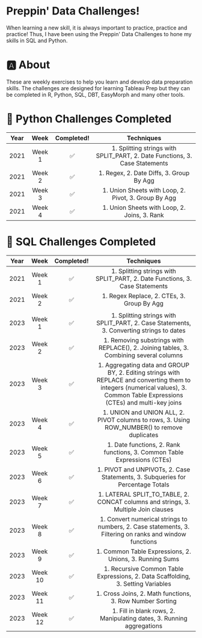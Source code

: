 # Preppin' Data Challenges!
When learning a new skill, it is always important to practice, practice and practice! Thus, I have been using the Preppin' Data Challenges to hone my skills in SQL and Python. 
# 🅰️ About
These are weekly exercises to help you learn and develop data preparation skills. The challenges are designed for learning Tableau Prep but they can be completed in R, Python, SQL, DBT, EasyMorph and many other tools.
# 🐍 Python Challenges Completed

| Year | Week | Completed! | Techniques |
| :-: | :-: | :-: | :-: |
| 2021 | Week 1 | ✅ | 1. Splitting strings with SPLIT_PART, 2. Date Functions, 3. Case Statements |
| 2021 | Week 2 | ✅ | 1. Regex, 2. Date Diffs, 3. Group By Agg |
| 2021 | Week 3 | ✅ | 1. Union Sheets with Loop, 2. Pivot, 3. Group By Agg |
| 2021 | Week 4 | ✅ | 1. Union Sheets with Loop, 2. Joins, 3. Rank |

# 💪 SQL Challenges Completed

| Year | Week | Completed! | Techniques |
| :-: | :-: | :-: | :-: |
| 2021 | Week 1 | ✅ | 1. Splitting strings with SPLIT_PART, 2. Date Functions, 3. Case Statements |
| 2021 | Week 2 | ✅ | 1. Regex Replace, 2. CTEs, 3. Group By Agg |
|  |  |  |  |
| 2023 | Week 1 | ✅ | 1. Splitting strings with SPLIT_PART, 2. Case Statements, 3. Converting strings to dates |
| 2023 | Week 2 | ✅ | 1. Removing substrings with REPLACE(), 2. Joining tables, 3. Combining several columns |
| 2023 | Week 3 | ✅ | 1. Aggregating data and GROUP BY, 2. Editing strings with REPLACE and converting them to integers (numerical values), 3. Common Table Expressions (CTEs) and multi-key joins |
| 2023 | Week 4 | ✅ | 1. UNION and UNION ALL, 2. PIVOT columns to rows, 3. Using ROW_NUMBER() to remove duplicates |
| 2023 | Week 5 | ✅ | 1. Date functions, 2. Rank functions, 3. Common Table Expressions (CTEs) |
| 2023 | Week 6 | ✅ | 1. PIVOT and UNPIVOTs, 2. Case Statements, 3. Subqueries for Percentage Totals |
| 2023 | Week 7 | ✅ | 1. LATERAL SPLIT_TO_TABLE, 2. CONCAT columns and strings, 3. Multiple Join clauses |
| 2023 | Week 8 | ✅ | 1. Convert numerical strings to numbers, 2. Case statements, 3. Filtering on ranks and window functions |
| 2023 | Week 9 | ✅ | 1. Common Table Expressions, 2. Unions, 3. Running Sums |
| 2023 | Week 10 | ✅ | 1. Recursive Common Table Expressions, 2. Data Scaffolding, 3. Setting Variables |
| 2023 | Week 11 | ✅ | 1. Cross Joins, 2. Math functions, 3. Row Number Sorting |
| 2023 | Week 12 | ✅ | 1. Fill in blank rows, 2. Manipulating dates, 3. Running aggregations |
